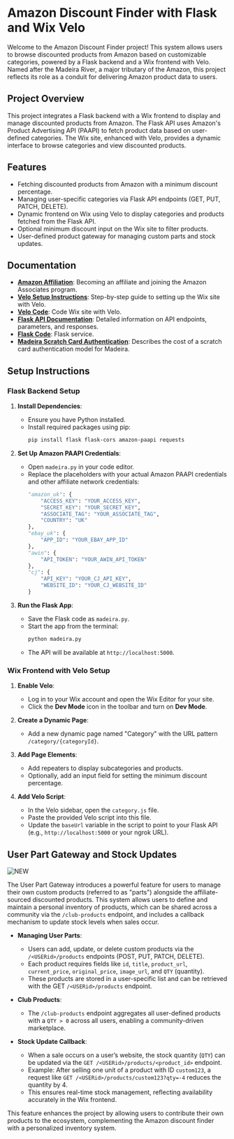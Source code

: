 # Amazon Discount Finder with Flask and Wix Velo

Welcome to the Amazon Discount Finder project! This system allows users to browse discounted products from Amazon based on customizable categories, powered by a Flask backend and a Wix frontend with Velo. Named after the Madeira River, a major tributary of the Amazon, this project reflects its role as a conduit for delivering Amazon product data to users.

## Project Overview

This project integrates a Flask backend with a Wix frontend to display and manage discounted products from Amazon. The Flask API uses Amazon's Product Advertising API (PAAPI) to fetch product data based on user-defined categories. The Wix site, enhanced with Velo, provides a dynamic interface to browse categories and view discounted products.

## Features

- Fetching discounted products from Amazon with a minimum discount percentage.
- Managing user-specific categories via Flask API endpoints (GET, PUT, PATCH, DELETE).
- Dynamic frontend on Wix using Velo to display categories and products fetched from the Flask API.
- Optional minimum discount input on the Wix site to filter products.
- User-defined product gateway for managing custom parts and stock updates.

## Documentation

- **[Amazon Affiliation](affiliate.md)**: Becoming an affiliate and joining the Amazon Associates program.
- **[Velo Setup Instructions](velo.md)**: Step-by-step guide to setting up the Wix site with Velo.
- **[Velo Code](velo.js)**: Code Wix site with Velo.
- **[Flask API Documentation](flask.md)**: Detailed information on API endpoints, parameters, and responses.
- **[Flask Code](madeira.py)**: Flask service.
- **[Madeira Scratch Card Authentication](checksum.md)**: Describes the cost of a scratch card authentication model for Madeira.

## Setup Instructions

### Flask Backend Setup

1. **Install Dependencies**:
   - Ensure you have Python installed.
   - Install required packages using pip:
     ```bash
     pip install flask flask-cors amazon-paapi requests
     ```

2. **Set Up Amazon PAAPI Credentials**:
   - Open `madeira.py` in your code editor.
   - Replace the placeholders with your actual Amazon PAAPI credentials and other affiliate network credentials:
     ```python
     "amazon_uk": {
         "ACCESS_KEY": "YOUR_ACCESS_KEY",
         "SECRET_KEY": "YOUR_SECRET_KEY",
         "ASSOCIATE_TAG": "YOUR_ASSOCIATE_TAG",
         "COUNTRY": "UK"
     },
     "ebay_uk": {
         "APP_ID": "YOUR_EBAY_APP_ID"
     },
     "awin": {
         "API_TOKEN": "YOUR_AWIN_API_TOKEN"
     },
     "cj": {
         "API_KEY": "YOUR_CJ_API_KEY",
         "WEBSITE_ID": "YOUR_CJ_WEBSITE_ID"
     }
     ```

3. **Run the Flask App**:
   - Save the Flask code as `madeira.py`.
   - Start the app from the terminal:
     ```bash
     python madeira.py
     ```
   - The API will be available at `http://localhost:5000`.

### Wix Frontend with Velo Setup

1. **Enable Velo**:
   - Log in to your Wix account and open the Wix Editor for your site.
   - Click the **Dev Mode** icon in the toolbar and turn on **Dev Mode**.

2. **Create a Dynamic Page**:
   - Add a new dynamic page named "Category" with the URL pattern `/category/{categoryId}`.

3. **Add Page Elements**:
   - Add repeaters to display subcategories and products.
   - Optionally, add an input field for setting the minimum discount percentage.

4. **Add Velo Script**:
   - In the Velo sidebar, open the `category.js` file.
   - Paste the provided Velo script into this file.
   - Update the `baseUrl` variable in the script to point to your Flask API (e.g., `http://localhost:5000` or your ngrok URL).

## User Part Gateway and Stock Updates

![NEW](https://img.shields.io/badge/NEW-green)

The User Part Gateway introduces a powerful feature for users to manage their own custom products (referred to as "parts") alongside the affiliate-sourced discounted products. This system allows users to define and maintain a personal inventory of products, which can be shared across a community via the `/club-products` endpoint, and includes a callback mechanism to update stock levels when sales occur.

- **Managing User Parts**:
  - Users can add, update, or delete custom products via the `/<USERid>/products` endpoints (POST, PUT, PATCH, DELETE).
  - Each product requires fields like `id`, `title`, `product_url`, `current_price`, `original_price`, `image_url`, and `QTY` (quantity).
  - These products are stored in a user-specific list and can be retrieved with the GET `/<USERid>/products` endpoint.

- **Club Products**:
  - The `/club-products` endpoint aggregates all user-defined products with a `QTY > 0` across all users, enabling a community-driven marketplace.

- **Stock Update Callback**:
  - When a sale occurs on a user’s website, the stock quantity (`QTY`) can be updated via the `GET /<USERid>/products/<product_id>` endpoint.
  - Example: After selling one unit of a product with ID `custom123`, a request like `GET /<USERid>/products/custom123?qty=-4` reduces the quantity by 4.
  - This ensures real-time stock management, reflecting availability accurately in the Wix frontend.

This feature enhances the project by allowing users to contribute their own products to the ecosystem, complementing the Amazon discount finder with a personalized inventory system.